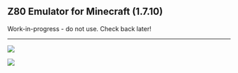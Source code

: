 Z80 Emulator for Minecraft (1.7.10)
--
Work-in-progress - do not use. Check back later!

***

![](https://lh3.googleusercontent.com/-akMxk4tya4I/U-TwRP1UEeI/AAAAAAAABSk/vsJ7Wpe_vXc/w854-h480-no/2014-08-08_02.03.34.png)

![](https://lh4.googleusercontent.com/-ngfReaQABMI/U-TwRMfdE7I/AAAAAAAABSc/SqBRrtHuoB4/w854-h480-no/2014-08-06_23.34.36.png)
